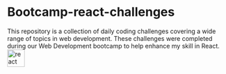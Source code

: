 # Bootcamp-react-challenges

This repository is a collection of daily coding challenges covering a wide range of topics in web development. These challenges were completed during our Web Development bootcamp to help enhance my skill in React. <a href="https://reactjs.org" target="_blank">
	<img height="40" src="https://github.com/mohammadreza99/mohammadreza99/blob/main/files/react.svg" alt="react">
</a>
